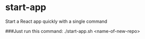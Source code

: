 # start-app
Start a React app quickly with a single command

###Just run this command:
./start-app.sh \<name-of-new-repo\>
